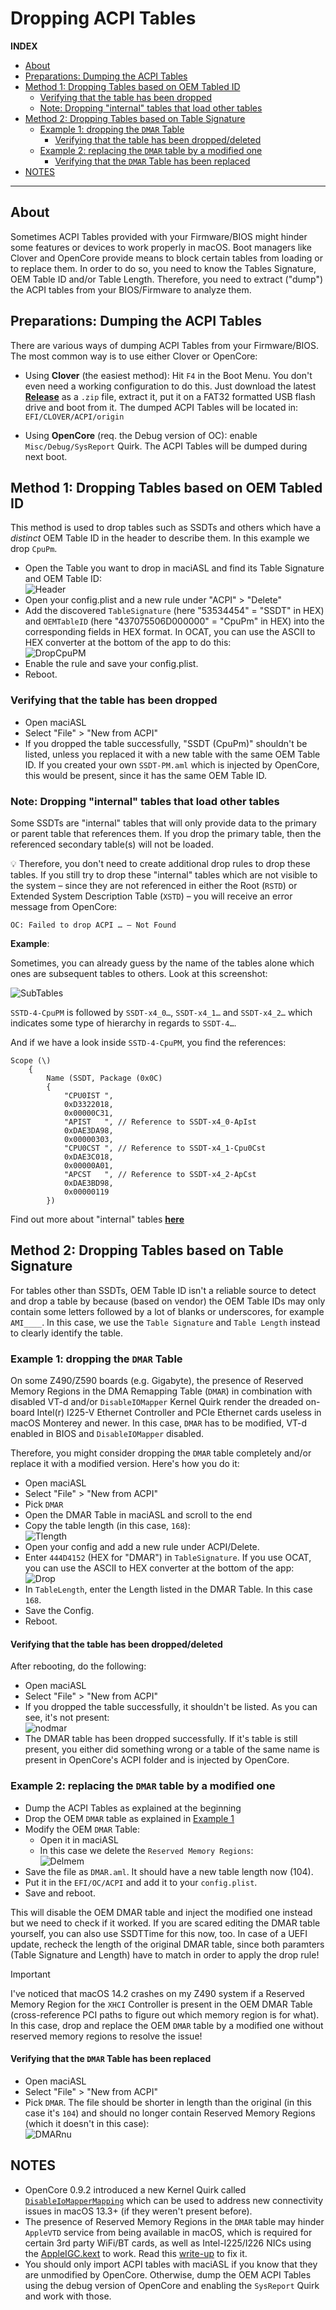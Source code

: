 # Dropping ACPI Tables

**INDEX**

- [About](#about)
- [Preparations: Dumping the ACPI Tables](#preparations-dumping-the-acpi-tables)
- [Method 1: Dropping Tables based on OEM Tabled ID](#method-1-dropping-tables-based-on-oem-tabled-id)
  - [Verifying that the table has been dropped](#verifying-that-the-table-has-been-dropped)
  - [Note: Dropping "internal" tables that load other tables](#note-dropping-internal-tables-that-load-other-tables)
- [Method 2: Dropping Tables based on Table Signature](#method-2-dropping-tables-based-on-table-signature)
  - [Example 1: dropping the `DMAR` Table](#example-1-dropping-the-dmar-table)
    - [Verifying that the table has been dropped/deleted](#verifying-that-the-table-has-been-droppeddeleted)
  - [Example 2: replacing the `DMAR` table by a modified one](#example-2-replacing-the-dmar-table-by-a-modified-one)
    - [Verifying that the `DMAR` Table has been replaced](#verifying-that-the-dmar-table-has-been-replaced)
- [NOTES](#notes)

---

## About
Sometimes ACPI Tables provided with your Firmware/BIOS might hinder some features or devices to work properly in macOS. Boot managers like Clover and OpenCore provide means to block certain tables from loading or to replace them. In order to do so, you need to know the Tables Signature, OEM Table ID and/or Table Length. Therefore, you need to extract ("dump") the ACPI tables from your BIOS/Firmware to analyze them.

## Preparations: Dumping the ACPI Tables
There are various ways of dumping ACPI Tables from your Firmware/BIOS. The most common way is to use either Clover or OpenCore:

- Using **Clover** (the easiest method): Hit `F4` in the Boot Menu. You don't even need a working configuration to do this. Just download the latest [**Release**](https://github.com/CloverHackyColor/CloverBootloader/releases) as a `.zip` file, extract it, put it on a FAT32 formatted USB flash drive and boot from it. The dumped ACPI Tables will be located in: `EFI/CLOVER/ACPI/origin`

- Using **OpenCore** (req. the Debug version of OC): enable `Misc/Debug/SysReport` Quirk. The ACPI Tables will be dumped during next boot.

## Method 1: Dropping Tables based on OEM Tabled ID
This method is used to drop tables such as SSDTs and others which have a *distinct* OEM Table ID in the header to describe them. In this example we drop `CpuPm`.

- Open the Table you want to drop in maciASL and find its Table Signature and OEM Table ID:</br>
![Header](https://user-images.githubusercontent.com/76865553/140036308-a1abcdd2-ae38-49e7-9135-612e64e86ddf.png)
- Open your config.plist and a new rule under "ACPI" > "Delete"
- Add the discovered `TableSignature` (here "53534454" = "SSDT" in HEX) and `OEMTableID` (here "437075506D000000" = "CpuPm" in HEX) into the corresponding fields in HEX format. In OCAT, you can use the ASCII to HEX converter at the bottom of the app to do this:</br>
![DropCpuPM](https://user-images.githubusercontent.com/76865553/140036351-785f42b6-b0e6-43b3-9eb0-c6729c863a90.png)
- Enable the rule and save your config.plist.
- Reboot.

### Verifying that the table has been dropped
- Open maciASL
- Select "File" > "New from ACPI" 
- If you dropped the table successfully, "SSDT (CpuPm)" shouldn't be listed, unless you replaced it with a new table with the same OEM Table ID. If you created your own `SSDT-PM.aml` which is injected by OpenCore, this would be present, since it has the same OEM Table ID.

### Note: Dropping "internal" tables that load other tables
Some SSDTs are "internal" tables that will only provide data to the primary or parent table that references them. If you drop the primary table, then the referenced secondary table(s) will not be loaded. 

:bulb: Therefore, you don't need to create additional drop rules to drop these tables. If you still try to drop these "internal" tables which are not visible to the system – since they are not referenced in either the Root (`RSTD`) or Extended System Description Table (`XSTD`) – you will receive an error message from OpenCore:

```text
OC: Failed to drop ACPI … – Not Found
```
**Example**:

Sometimes, you can already guess by the name of the tables alone which ones are subsequent tables to others. Look at this screenshot:

![SubTables](https://user-images.githubusercontent.com/76865553/190889943-a3375ae1-a27f-4391-a21a-96cbdbf0a435.png)

`SSTD-4-CpuPM` is followed by `SSDT-x4_0…`, `SSDT-x4_1…` and `SSDT-x4_2…` which indicates some type of hierarchy in regards to `SSDT-4…`.

And if we have a look inside `SSTD-4-CpuPM`, you find the references:

```asl
Scope (\)
    {
        Name (SSDT, Package (0x0C)
        {
            "CPU0IST ",
            0xD3322018, 
            0x00000C31, 
            "APIST   ", // Reference to SSDT-x4_0-ApIst
            0xDAE3DA98, 
            0x00000303, 
            "CPU0CST ", // Reference to SSDT-x4_1-Cpu0Cst
            0xDAE3C018, 
            0x00000A01, 
            "APCST   ", // Reference to SSDT-x4_2-ApCst
            0xDAE3BD98, 
            0x00000119
        })
```
Find out more about "internal" tables [**here**](https://github.com/acidanthera/bugtracker/issues/969)

## Method 2: Dropping Tables based on Table Signature
For tables other than SSDTs, OEM Table ID isn't a reliable source to detect and drop a table by because (based on vendor) the OEM Table IDs may only contain some letters followed by a lot of blanks or underscores, for example `AMI____`. In this case, we use the `Table Signature` and `Table Length` instead to clearly identify the table.

### Example 1: dropping the `DMAR` Table
On some Z490/Z590 boards (e.g. Gigabyte), the presence of Reserved Memory Regions in the DMA Remapping Table (`DMAR`) in combination with disabled VT-d and/or `DisableIOMapper` Kernel Quirk render the dreaded on-board Intel(r) I225-V Ethernet Controller and PCIe Ethernet cards useless in macOS Monterey and newer. In this case, `DMAR` has to be modified, VT-d enabled in BIOS and `DisableIOMapper` disabled.

Therefore, you might consider dropping the `DMAR` table completely and/or replace it with a modified version. Here's how you do it:

- Open maciASL
- Select "File" > "New from ACPI"
- Pick `DMAR`
- Open the DMAR Table in maciASL and scroll to the end
- Copy the table length (in this case, `168`):</br>
	![Tlength](https://user-images.githubusercontent.com/76865553/139952797-38e332bc-3fed-450e-83fb-afa4a955a932.png)</br>
- Open your config and add a new rule under ACPI/Delete.
- Enter `444D4152` (HEX for "DMAR") in `TableSignature`. If you use OCAT, you can use the ASCII to HEX converter at the bottom of the app:</br>
	![Drop](https://user-images.githubusercontent.com/76865553/139952827-a745cf27-a1f6-416e-ba0a-0ccab3c45884.png)</br>
- In `TableLength`, enter the Length listed in the DMAR Table. In this case `168`.
- Save the Config.
- Reboot.

#### Verifying that the table has been dropped/deleted
After rebooting, do the following:

- Open maciASL
- Select "File" > "New from ACPI"
- If you dropped the table successfully, it shouldn't be listed. As you can see, it's not present:</br>
	![nodmar](https://user-images.githubusercontent.com/76865553/139952877-ef7d0f85-378d-4c6b-ac9a-efb7118ac4b6.png)</br>
- The DMAR table has been dropped successfully. If it's table is still present, you either did something wrong or a table of the same name is present in OpenCore's ACPI folder and is injected by OpenCore.

### Example 2: replacing the `DMAR` table by a modified one
- Dump the ACPI Tables as explained at the beginning
- Drop the OEM `DMAR` table as explained in [Example 1](#example-1-dropping-the-dmar-table)
- Modify the OEM `DMAR` Table:
	- Open it in maciASL
	- In this case we delete the `Reserved Memory Regions`:</br>
	![Delmem](https://user-images.githubusercontent.com/76865553/139952931-70611f4e-0773-43a9-a1c7-90faef51703b.png)</br>
- Save the file as `DMAR.aml`. It should have a new table length now (104).
- Put it in the `EFI/OC/ACPI` and add it to your `config.plist`.
- Save and reboot.

This will disable the OEM DMAR table and inject the modified one instead but we need to check if it worked. If you are scared editing the DMAR table yourself, you can also use SSDTTime for this now, too. In case of a UEFI update, recheck the length of the original DMAR table, since both paramters (Table Signature and Length) have to match in order to apply the drop rule!

> [!IMPORTANT]
>
> I've noticed that macOS 14.2 crashes on my Z490 system if a Reserved Memory Region for the `XHCI` Controller is present in the OEM DMAR Table (cross-reference PCI paths to figure out which memory region is for what). In this case, drop and replace the OEM `DMAR` table by a modified one without reserved memory regions to resolve the issue!

#### Verifying that the `DMAR` Table has been replaced
- Open maciASL
- Select "File" > "New from ACPI"
- Pick `DMAR`. The file should be shorter in length than the original (in this case it's `104`) and should no longer contain Reserved Memory Regions (which it doesn't in this case):</br>
	![DMARnu](https://user-images.githubusercontent.com/76865553/148192464-230e64c0-7817-4a83-b54d-c7d1f3e7adb6.png)

## NOTES
- OpenCore 0.9.2 introduced a new Kernel Quirk called [`DisableIoMapperMapping`](https://github.com/acidanthera/bugtracker/issues/2278#issuecomment-1542657515) which can be used to address new connectivity issues in macOS 13.3+ (if they weren't present before).
- The presence of Reserved Memory Regions in the `DMAR` table may hinder `AppleVTD` service from being available in macOS, which is required for certain 3rd party WiFi/BT cards, as well as Intel-I225/I226 NICs using the [AppleIGC.kext](https://github.com/SongXiaoXi/AppleIGC) to work. Read this [write-up](https://github.com/Fu-Yuxuan-hub/Generic-EFI-for-H610-B660-Z690-B760-Z790/wiki/AppleVTD_English) to fix it.
- You should only import ACPI tables with maciASL if you know that they are unmodified by OpenCore. Otherwise, dump the OEM ACPI Tables using the debug version of OpenCore and enabling the `SysReport` Quirk and work with those.
